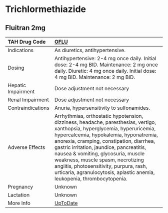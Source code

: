 # Trichlormethiazide

## Fluitran 2mg

| TAH Drug Code      | [OFLU](https://www.tahsda.org.tw/drugs/hissearch.php?drug_code=OFLU)                                                                                                                                                                                                                                                                                                                                                                                          |
|:-------------------|:--------------------------------------------------------------------------------------------------------------------------------------------------------------------------------------------------------------------------------------------------------------------------------------------------------------------------------------------------------------------------------------------------------------------------------------------------------------|
| Indications        | As diuretics, antihypertensive.                                                                                                                                                                                                                                                                                                                                                                                                                               |
| Dosing             | Antihypertensive: 2-4 mg once daily. Initial dose: 2-4 mg BID. Maintenance: 2 mg once daily. Diuretic: 4 mg once daily. Initial dose: 4 mg BID. Maintenance: 2 mg BID.                                                                                                                                                                                                                                                                                        |
| Hepatic Impairment | Dose adjustment not necessary                                                                                                                                                                                                                                                                                                                                                                                                                                 |
| Renal Impairment   | Dose adjustment not necessary                                                                                                                                                                                                                                                                                                                                                                                                                                 |
| Contraindications  | Anuria, hypersensitivity to sulfonamides.                                                                                                                                                                                                                                                                                                                                                                                                                     |
| Adverse Effects    | Arrhythmias, orthostatic hypotension, dizziness, headache, paresthesias, vertigo, xanthopsia, hyperglycemia, hyperuricemia, hypercalcemia, hypokalemia, hyponatremia, anorexia, cramping, constipation, diarrhea, gastric irritation, jaundice, pancreatitis, nausea & vomiting, glycosuria, muscle weakness, muscle spasm, necrotizing angiitis, photosensitivity, purpura, rash, urticaria, agranulocytosis, aplastic anemia, leukopenia, thrombocytopenia. |
| Pregnancy          | Unknown                                                                                                                                                                                                                                                                                                                                                                                                                                                       |
| Lactation          | Unknown                                                                                                                                                                                                                                                                                                                                                                                                                                                       |
| More Info          | [UpToDate](https://www.uptodate.com/contents/trichlormethiazide-drug-information)                                                                                                                                                                                                                                                                                                                                                                             |

